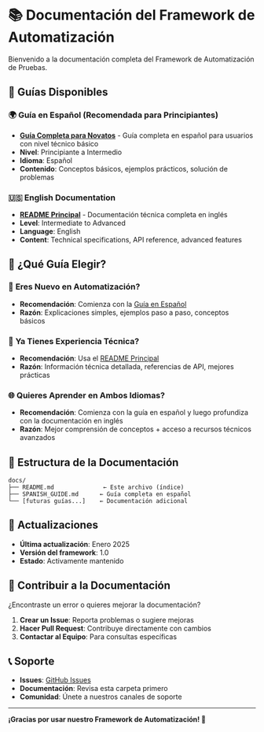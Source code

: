 # 📚 Documentación del Framework de Automatización

Bienvenido a la documentación completa del Framework de Automatización de Pruebas.

## 📖 Guías Disponibles

### 🌍 **Guía en Español (Recomendada para Principiantes)**
- **[Guía Completa para Novatos](SPANISH_GUIDE.md)** - Guía completa en español para usuarios con nivel técnico básico
- **Nivel**: Principiante a Intermedio
- **Idioma**: Español
- **Contenido**: Conceptos básicos, ejemplos prácticos, solución de problemas

### 🇺🇸 **English Documentation**
- **[README Principal](../README.md)** - Documentación técnica completa en inglés
- **Level**: Intermediate to Advanced
- **Language**: English
- **Content**: Technical specifications, API reference, advanced features

## 🎯 ¿Qué Guía Elegir?

### 🚀 **Eres Nuevo en Automatización?**
- **Recomendación**: Comienza con la [Guía en Español](SPANISH_GUIDE.md)
- **Razón**: Explicaciones simples, ejemplos paso a paso, conceptos básicos

### 🔧 **Ya Tienes Experiencia Técnica?**
- **Recomendación**: Usa el [README Principal](../README.md)
- **Razón**: Información técnica detallada, referencias de API, mejores prácticas

### 🌐 **Quieres Aprender en Ambos Idiomas?**
- **Recomendación**: Comienza con la guía en español y luego profundiza con la documentación en inglés
- **Razón**: Mejor comprensión de conceptos + acceso a recursos técnicos avanzados

## 📁 Estructura de la Documentación

```
docs/
├── README.md              ← Este archivo (índice)
├── SPANISH_GUIDE.md      ← Guía completa en español
└── [futuras guías...]    ← Documentación adicional
```

## 🔄 Actualizaciones

- **Última actualización**: Enero 2025
- **Versión del framework**: 1.0
- **Estado**: Activamente mantenido

## 🤝 Contribuir a la Documentación

¿Encontraste un error o quieres mejorar la documentación?

1. **Crear un Issue**: Reporta problemas o sugiere mejoras
2. **Hacer Pull Request**: Contribuye directamente con cambios
3. **Contactar al Equipo**: Para consultas específicas

## 📞 Soporte

- **Issues**: [GitHub Issues](https://github.com/[usuario]/[repositorio]/issues)
- **Documentación**: Revisa esta carpeta primero
- **Comunidad**: Únete a nuestros canales de soporte

---

**¡Gracias por usar nuestro Framework de Automatización! 🚀**
